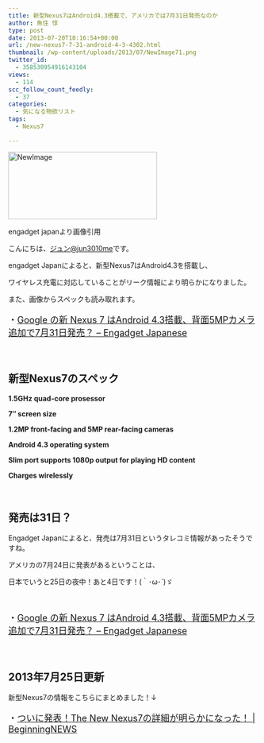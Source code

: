 ```yaml
---
title: 新型Nexus7はAndroid4.3搭載で、アメリカでは7月31日発売なのか
author: 魚住 惇
type: post
date: 2013-07-20T10:16:54+00:00
url: /new-nexus7-7-31-android-4-3-4302.html
thumbnail: /wp-content/uploads/2013/07/NewImage71.png
twitter_id:
  - 358530954916143104
views:
  - 114
scc_follow_count_feedly:
  - 37
categories:
  - 気になる物欲リスト
tags:
  - Nexus7

---
```

<img decoding="async" loading="lazy" title="NewImage.png" src="/wp-content/uploads/2013/07/NewImage7.png" alt="NewImage" width="300" height="136" border="0" />

engadget japanより画像引用

<!--more-->

こんにちは、[ジュン@jun3010me][1]です。

engadget Japanによると、新型Nexus7はAndroid4.3を搭載し、

ワイヤレス充電に対応していることがリーク情報により明らかになりました。

また、画像からスペックも読み取れます。 

<p style="font-size: 18px;">
  ・<a href="http://japanese.engadget.com/2013/07/19/google-nexus-7-android-4-3-5mp-7-31/" target="_blank">Google の新 Nexus 7 はAndroid 4.3搭載、背面5MPカメラ追加で7月31日発売？ &#8211; Engadget Japanese</a>
</p>

 

## 新型Nexus7のスペック

**1.5GHz quad-core prosessor**

**7&#8243; screen size**

**1.2MP front-facing and 5MP rear-facing cameras**

**Android 4.3 operating system**

**Slim port supports 1080p output for playing HD content**

**Charges wirelessly**

 

## 発売は31日？

Engadget Japanによると、発売は7月31日というタレコミ情報があったそうですね。

アメリカの7月24日に発表があるということは、

日本でいうと25日の夜中！あと4日です！(｀･ω･´)ゞ

 

<p style="font-size: 18px;">
  ・<a href="http://japanese.engadget.com/2013/07/19/google-nexus-7-android-4-3-5mp-7-31/" target="_blank">Google の新 Nexus 7 はAndroid 4.3搭載、背面5MPカメラ追加で7月31日発売？ &#8211; Engadget Japanese</a>
</p>

 

## 2013年7月25日更新

新型Nexus7の情報をこちらにまとめました！↓

<p style="font-size: 18px;">
  ・<a rel="nofollow" href="http://jun3010.me/the-new-nexus7-google-breakfast-4386.html" target="_blank">ついに発表！The New Nexus7の詳細が明らかになった！ | BeginningNEWS</a>
</p>

 [1]: https://twitter.com/jun3010me